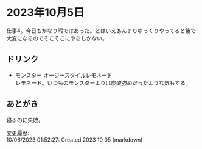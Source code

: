 # 2023年10月5日

仕事4。今日もかなり暇ではあった。とはいえあんまりゆっくりやってると後で大変になるのでそこそこにやるしかない。

## ドリンク

- モンスター オージースタイルレモネード  
レモネード。いつものモンスターよりは炭酸強めだったような気もする。

## あとがき

寝るのに失敗。

変更履歴:  
10/06/2023 01:52:27: Created 2023 10 05 (markdown)  
